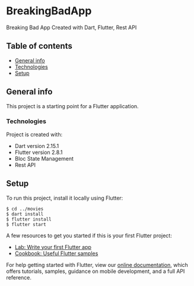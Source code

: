 # BreakingBadApp

Breaking Bad App Created with Dart, Flutter, Rest API

## Table of contents
* [General info](#general-info)
* [Technologies](#technologies)
* [Setup](#setup)

## General info
This project is a starting point for a Flutter application.

### Technologies
Project is created with:
* Dart version 2.15.1
* Flutter version 2.8.1
* Bloc State Management
* Rest API

## Setup
To run this project, install it locally using Flutter:

```
$ cd ../movies
$ dart install
$ flutter install
$ flutter start
```


A few resources to get you started if this is your first Flutter project:

- [Lab: Write your first Flutter app](https://flutter.dev/docs/get-started/codelab)
- [Cookbook: Useful Flutter samples](https://flutter.dev/docs/cookbook)

For help getting started with Flutter, view our
[online documentation](https://flutter.dev/docs), which offers tutorials,
samples, guidance on mobile development, and a full API reference.
